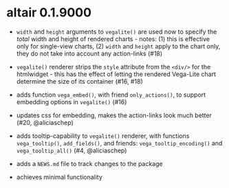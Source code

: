 # altair 0.1.9000

* `width` and `height` arguments to `vegalite()` are used now to specify the *total* width and height of rendered charts - notes: (1) this is effective only for single-view charts, (2) `width` and `height` apply to the chart only, they do not take into account any action-links (#18)

* `vegalite()` renderer strips the `style` attribute from the `<div/>` for the htmlwidget - this has the effect of letting the rendered Vega-Lite chart determine the size of its container (#16, #18)

* adds function `vega_embed()`, with friend `only_actions()`, to support embedding options in `vegalite()` (#16)

* updates css for embedding, makes the action-links look much better (#20, @aliciaschep)

* adds tooltip-capability to `vegalite()` renderer, with functions `vega_tooltip()`, `add_fields()`, and friends: `vega_tooltip_encoding()` and `vega_tooltip_all()` (#4, @aliciaschep) 
 
* adds a `NEWS.md` file to track changes to the package

* achieves minimal functionality
